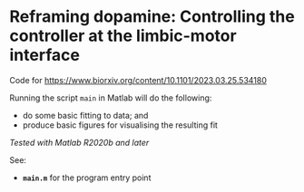 # Reframing dopamine: Controlling the controller at the limbic-motor interface 

Code for https://www.biorxiv.org/content/10.1101/2023.03.25.534180

Running the script `main` in Matlab will do the following:
- do some basic fitting to data; and
- produce basic figures for visualising the resulting fit

*Tested with Matlab R2020b and later*

See:
- **`main.m`** for the program entry point
